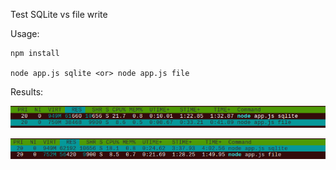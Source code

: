 Test SQLite vs file write

Usage:

	npm install

	node app.js sqlite <or> node app.js file

Results:

![Screen 1](img/screen1.png)

![Screen 2](img/screen2.png)
